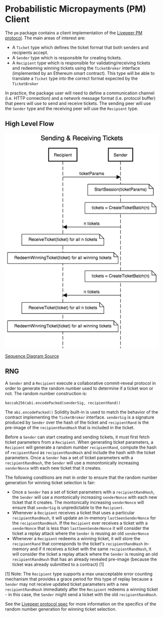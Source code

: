 # Probabilistic Micropayments (PM) Client

The `pm` package contains a client implementation of the [Livepeer PM protocol](https://github.com/livepeer/wiki/blob/master/spec/streamflow/pm.md). The main areas of interest are:

- A `Ticket` type which defines the ticket format that both senders and recipients accept.
- A `Sender` type which is responsible for creating tickets.
- A `Recipient` type which is responsible for validating/receiving tickets and redeeming winning tickets using the `TicketBroker` interface (implemented by an Ethereum smart contract). This type will be able to translate a `Ticket` type into the correct format expected by the `TicketBroker`

In practice, the package user will need to define a communication channel (i.e. HTTP connection) and a network message format (i.e. protocol buffer) that peers will use to send and receive tickets. The sending peer will use the `Sender` type and the receiving peer will use the `Recipient` type.

## High Level Flow

![flow diagram](diagram.png)

[Sequence Diagram Source](https://sequencediagram.org/index.html#initialData=C4S2BsFMAIGVIHYBMQIObQGTQEqQMaQgBuqGAKiPgNaTADOAUI3viAA4iLAC0AfPGSQATgC5ooGnQAKAQ2GyAtk0YIA9sBhriIuIiQjxsYPODx69EGoQAKSbWByFygJTN1m6Nt2CDYiVQO9NAAvNAAwsKQspqUUsAAQjH4ABY2CG6Mvrr8uAQcXAjA4ggB8SoeWjrCeWyc3OKsRDpxDnaBdC7QAGZqNbLg4NCl9nQVGlW6rAUNeQaQigDqqAhkrXTt8V29-YPQAO4rZGVB7hNe1XpC-qMMoRFRMZDriclpGczZNbnT9UUlJzGZ083hqv0KxVqzWeHWAmwc2z60AGQxGsPGIMu4NmeHmSyO6Be8M6PSRKIOBIwt3oQA)

## RNG

A `Sender` and a `Recipient` execute a collaborative commit-reveal protocol in order to generate the random number used to determine if a ticket won or not. The random number construction is:

```
keccak256(abi.encodePacked(senderSig, recipientRand))
```

The `abi.encodePacked()` Solidity built-in is used to match the behavior of the contract implementing the `TicketBroker` interface. `senderSig` is a signature produced by `Sender` over the hash of the ticket and `recipientRand` is the pre-image of the `recipientRandHash` that is included in the ticket.

Before a `Sender` can start creating and sending tickets, it must first fetch ticket parameters from a `Recipient`. When generating ticket parameters, a `Recipient` will generate a random number `recipientRand`, compute the hash of `recipientRand` as `recipientRandHash` and include the hash with the ticket parameters. Once a `Sender` has a set of ticket parameters with a `recipientRandHash`, the `Sender` will use a monontonically increasing `senderNonce` with each new ticket that it creates.

The following conditions are met in order to ensure that the random number generation for winning ticket selection is fair:

- Once a `Sender` has a set of ticket parameters with a `recipientRandHash`, the `Sender` will use a montonically increasing `senderNonce` with each new ticket that it creates. The montonically increasing `senderNonce` will ensure that `senderSig` is unpredictable to the `Recipient`.
- Whenever a `Recipient` receives a ticket that uses a particular `recipientRandHash`, it will update an in-memory `lastSeenSenderNonce` for the `recipientRandHash`. If the `Recipient` ever receives a ticket with a `senderNonce` that is less than `lastSeenSenderNonce` it will consider the ticket a replay attack where the `Sender` is reusing an old `senderNonce`
- Whenever a `Recipient` redeems a winning ticket, it will store the `recipientRand` that corresponds to the ticket's `recipientRandHash` in-memory and if it receives a ticket with the same `recipientRandHash`, it will consider the ticket a replay attack where the `Sender` is reusing an old `recipientRandHash` that has an already revealed pre-image (because the ticket was already submitted to a contract) [1]

[1] Note: The `Recipient` type supports a max unacceptable error counting mechanism that provides a grace period for this type of replay because a `Sender` may not receive updated ticket parameters with a new `recipientRandHash` immediately after the `Recipient` redeems a winning ticket - in this case, the `Sender` might send a ticket with the old `recipientRandHash`.

See the [Livepeer protocol spec](https://github.com/livepeer/wiki/blob/master/spec/streamflow/pm.md) for more information on the specifics of the random number generation for winning ticket selection.